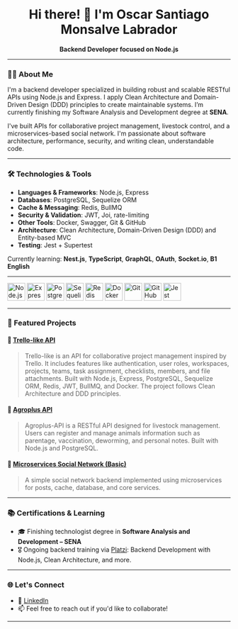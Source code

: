 <h1 align="center">Hi there! 👋 I'm Oscar Santiago Monsalve Labrador</h1>

<p align="center">
  <strong>Backend Developer focused on Node.js</strong>
</p>

---

### 🧑‍💻 About Me

I'm a backend developer specialized in building robust and scalable RESTful APIs using Node.js and Express. I apply Clean Architecture and Domain-Driven Design (DDD) principles to create maintainable systems. I’m currently finishing my Software Analysis and Development degree at **SENA**.

I've built APIs for collaborative project management, livestock control, and a microservices-based social network. I'm passionate about software architecture, performance, security, and writing clean, understandable code.

---

### 🛠️ Technologies & Tools

- **Languages & Frameworks**: Node.js, Express
- **Databases**: PostgreSQL, Sequelize ORM
- **Cache & Messaging**: Redis, BullMQ
- **Security & Validation**: JWT, Joi, rate-limiting
- **Other Tools**: Docker, Swagger, Git & GitHub
- **Architecture**: Clean Architecture, Domain-Driven Design (DDD) and Entity-based MVC
- **Testing**: Jest + Supertest

Currently learning: **Nest.js**, **TypeScript**, **GraphQL**, **OAuth**, **Socket.io**, **B1 English**

---

<p align="left"> 
  <img src="https://cdn.jsdelivr.net/gh/devicons/devicon/icons/nodejs/nodejs-original.svg" alt="Node.js" width="40" height="40"/>
  <img src="https://cdn.jsdelivr.net/gh/devicons/devicon/icons/express/express-original.svg" alt="Express" width="40" height="40"/> 
  <img src="https://cdn.jsdelivr.net/gh/devicons/devicon/icons/postgresql/postgresql-original.svg" alt="PostgreSQL" width="40" height="40"/> 
  <img src="https://cdn.jsdelivr.net/gh/devicons/devicon/icons/sequelize/sequelize-original.svg" alt="Sequelize" width="40" height="40"/> 
  <img src="https://cdn.jsdelivr.net/gh/devicons/devicon/icons/redis/redis-original.svg" alt="Redis" width="40" height="40"/> 
  <img src="https://cdn.jsdelivr.net/gh/devicons/devicon/icons/docker/docker-original.svg" alt="Docker" width="40" height="40"/> 
  <img src="https://cdn.jsdelivr.net/gh/devicons/devicon/icons/git/git-original.svg" alt="Git" width="40" height="40"/> 
  <img src="https://cdn.jsdelivr.net/gh/devicons/devicon/icons/github/github-original.svg" alt="GitHub" width="40" height="40"/>
  <img src="https://cdn.jsdelivr.net/gh/devicons/devicon@latest/icons/jest/jest-plain.svg" alt="Jest" width="40" height="40" />
</p>
          

---

### 📌 Featured Projects

#### 🔹 [Trello-like API](https://github.com/OscarS05/Trello-like-project-api)
> Trello-like is an API for collaborative project management inspired by Trello. It includes features like authentication, user roles, workspaces, projects, teams, task assignment, checklists, members, and file attachments. Built with Node.js, Express, PostgreSQL, Sequelize ORM, Redis, JWT, BullMQ, and Docker. The project follows Clean Architecture and DDD principles.

#### 🔹 [Agroplus API](https://github.com/OscarS05/Agroplus-api)
> Agroplus-API is a RESTful API designed for livestock management. Users can register and manage animals information such as parentage, vaccination, deworming, and personal notes. Built with Node.js and PostgreSQL.

#### 🔸 [Microservices Social Network (Basic)](https://github.com/OscarS05/microservices-basic-course)
> A simple social network backend implemented using microservices for posts, cache, database, and core services.

---

### 📚 Certifications & Learning

- 🎓 Finishing technologist degree in **Software Analysis and Development – SENA**
- 🎖️ Ongoing backend training via [Platzi](https://platzi.com/p/santiagomonsalve7030/): Backend Development with Node.js, Clean Architecture, and more.

---

### 🌐 Let's Connect

- 🔗 [LinkedIn](https://www.linkedin.com/in/o-santiago-monsalve)
- 📫 Feel free to reach out if you'd like to collaborate!

---

